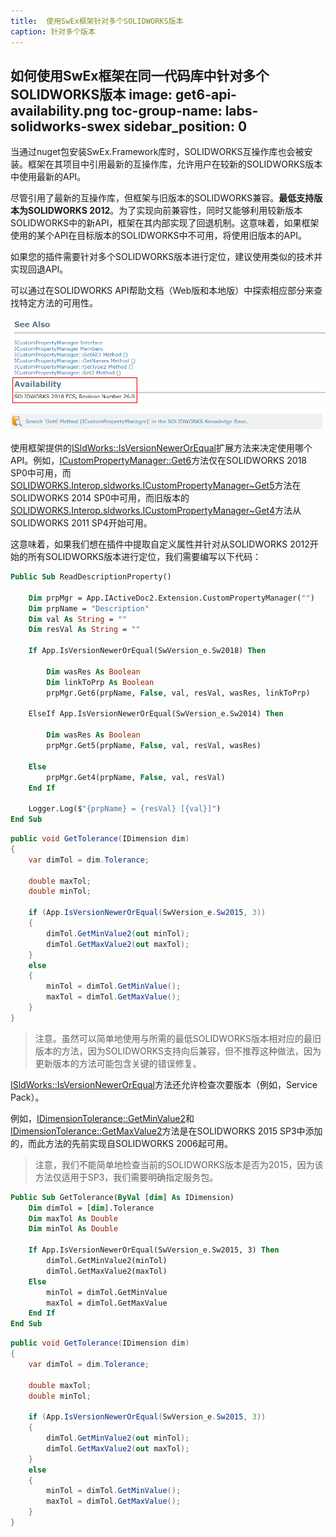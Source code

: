 ```yaml
---
title:  使用SwEx框架针对多个SOLIDWORKS版本
caption: 针对多个版本
---
```

 如何使用SwEx框架在同一代码库中针对多个SOLIDWORKS版本
image: get6-api-availability.png
toc-group-name: labs-solidworks-swex
sidebar_position: 0
---
当通过nuget包安装SwEx.Framework库时，SOLIDWORKS互操作库也会被安装。框架在其项目中引用最新的互操作库，允许用户在较新的SOLIDWORKS版本中使用最新的API。

尽管引用了最新的互操作库，但框架与旧版本的SOLIDWORKS兼容。**最低支持版本为SOLIDWORKS 2012**。为了实现向前兼容性，同时又能够利用较新版本SOLIDWORKS中的新API，框架在其内部实现了回退机制。这意味着，如果框架使用的某个API在目标版本的SOLIDWORKS中不可用，将使用旧版本的API。

如果您的插件需要针对多个SOLIDWORKS版本进行定位，建议使用类似的技术并实现回退API。

可以通过在SOLIDWORKS API帮助文档（Web版和本地版）中探索相应部分来查找特定方法的可用性。

![SOLIDWORKS API可用性部分](get6-api-availability.png)

使用框架提供的[ISldWorks::IsVersionNewerOrEqual](https://docs.codestack.net/swex/common/html/M_SolidWorks_Interop_sldworks_SldWorksCommonEx_IsVersionNewerOrEqual.htm)扩展方法来决定使用哪个API。例如，[ICustomPropertyManager::Get6](https://help.solidworks.com/2019/english/api/sldworksapi/SolidWorks.Interop.sldworks~SolidWorks.Interop.sldworks.ICustomPropertyManager~Get6.html)方法仅在SOLIDWORKS 2018 SP0中可用，而[SOLIDWORKS.Interop.sldworks.ICustomPropertyManager~Get5](https://help.solidworks.com/2019/english/api/sldworksapi/SolidWorks.Interop.sldworks~SolidWorks.Interop.sldworks.ICustomPropertyManager~Get5.html)方法在SOLIDWORKS 2014 SP0中可用，而旧版本的[SOLIDWORKS.Interop.sldworks.ICustomPropertyManager~Get4](https://help.solidworks.com/2019/english/api/sldworksapi/SolidWorks.Interop.sldworks~SolidWorks.Interop.sldworks.ICustomPropertyManager~Get4.html)方法从SOLIDWORKS 2011 SP4开始可用。

这意味着，如果我们想在插件中提取自定义属性并针对从SOLIDWORKS 2012开始的所有SOLIDWORKS版本进行定位，我们需要编写以下代码：

```vb
Public Sub ReadDescriptionProperty()

    Dim prpMgr = App.IActiveDoc2.Extension.CustomPropertyManager("")
    Dim prpName = "Description"
    Dim val As String = ""
    Dim resVal As String = ""

    If App.IsVersionNewerOrEqual(SwVersion_e.Sw2018) Then

        Dim wasRes As Boolean
        Dim linkToPrp As Boolean
        prpMgr.Get6(prpName, False, val, resVal, wasRes, linkToPrp)

    ElseIf App.IsVersionNewerOrEqual(SwVersion_e.Sw2014) Then

        Dim wasRes As Boolean
        prpMgr.Get5(prpName, False, val, resVal, wasRes)

    Else
        prpMgr.Get4(prpName, False, val, resVal)
    End If

    Logger.Log($"{prpName} = {resVal} [{val}]")
End Sub
```

```cs
public void GetTolerance(IDimension dim)
{
    var dimTol = dim.Tolerance;

    double maxTol;
    double minTol;

    if (App.IsVersionNewerOrEqual(SwVersion_e.Sw2015, 3))
    {
        dimTol.GetMinValue2(out minTol);
        dimTol.GetMaxValue2(out maxTol);
    }
    else
    {
        minTol = dimTol.GetMinValue();
        maxTol = dimTol.GetMaxValue();
    }
}
```

> 注意。虽然可以简单地使用与所需的最低SOLIDWORKS版本相对应的最旧版本的方法，因为SOLIDWORKS支持向后兼容，但不推荐这种做法，因为更新版本的方法可能包含关键的错误修复。

[ISldWorks::IsVersionNewerOrEqual](https://docs.codestack.net/swex/common/html/M_SolidWorks_Interop_sldworks_SldWorksCommonEx_IsVersionNewerOrEqual.htm)方法还允许检查次要版本（例如，Service Pack）。

例如，[IDimensionTolerance::GetMinValue2](https://help.solidworks.com/2019/english/api/sldworksapi/solidworks.interop.sldworks~solidworks.interop.sldworks.idimensiontolerance~getminvalue2.html)和[IDimensionTolerance::GetMaxValue2](https://help.solidworks.com/2019/english/api/sldworksapi/solidworks.interop.sldworks~solidworks.interop.sldworks.idimensiontolerance~getmaxvalue2.html)方法是在SOLIDWORKS 2015 SP3中添加的，而此方法的先前实现自SOLIDWORKS 2006起可用。

> 注意，我们不能简单地检查当前的SOLIDWORKS版本是否为2015，因为该方法仅适用于SP3，我们需要明确指定服务包。

```vb
Public Sub GetTolerance(ByVal [dim] As IDimension)
    Dim dimTol = [dim].Tolerance
    Dim maxTol As Double
    Dim minTol As Double

    If App.IsVersionNewerOrEqual(SwVersion_e.Sw2015, 3) Then
        dimTol.GetMinValue2(minTol)
        dimTol.GetMaxValue2(maxTol)
    Else
        minTol = dimTol.GetMinValue
        maxTol = dimTol.GetMaxValue
    End If
End Sub
```

```cs
public void GetTolerance(IDimension dim)
{
    var dimTol = dim.Tolerance;

    double maxTol;
    double minTol;

    if (App.IsVersionNewerOrEqual(SwVersion_e.Sw2015, 3))
    {
        dimTol.GetMinValue2(out minTol);
        dimTol.GetMaxValue2(out maxTol);
    }
    else
    {
        minTol = dimTol.GetMinValue();
        maxTol = dimTol.GetMaxValue();
    }
}
```